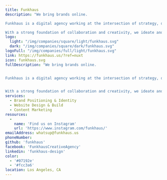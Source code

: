 ```yaml
---
title: Funkhaus
description: "We bring brands online.

Funkhaus is a digital agency working at the intersection of strategy, design, content, and technology.

With a strong foundation of collaboration and creativity, we ideate and build beautiful and high-functioning brand ecosystems that embody what is possible."
logo: 
  light: "/img/companies/square/light/funkhaus.svg"
  dark: "/img/companies/square/dark/funkhaus.svg"
logoFull: "/img/companies/full/light/funkhaus.svg"
link: https://funkhaus.us/?ref=nuxt
icon: funkhaus.svg
fullDescription: "We bring brands online.


Funkhaus is a digital agency working at the intersection of strategy, design, content, and technology.


With a strong foundation of collaboration and creativity, we ideate and build beautiful and high-functioning brand ecosystems that embody what is possible. Consider us your digital partner, here to offer thoughtful solutions to complex issues, take the guesswork out of the creative process, and drive impact for your brand."
services:
  - Brand Positioning & Identity
  - Website Design & Build
  - Content Marketing
resources:
  -
    name: 'Find us on Instagram'
    url: 'https://www.instagram.com/funkhaus/'
emailAddress: whatsup@funkhaus.us
phoneNumber:
github: 'funkhaus'
facebook: 'FunkhausCreativeAgency'
linkedin: 'funkhaus-design'
color:
  - '#07192e'
  - '#fcc3a6'
location: Los Angeles, CA
---
```

